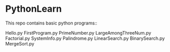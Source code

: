 # PythonLearn
This repo contains basic python programs::

Hello.py
FirstProgram.py
PrimeNumber.py
LargeAmongThreeNum.py
Factorial.py
SystemInfo.py
Palindrome.py
LinearSearch.py
BinarySearch.py
MergeSort.py